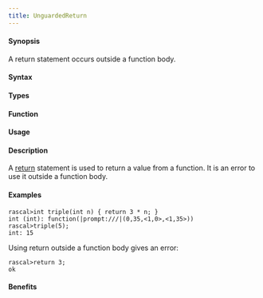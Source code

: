 ```yaml
---
title: UnguardedReturn
---
```


#### Synopsis

A return statement occurs outside a function body.

#### Syntax

#### Types

#### Function
       
#### Usage

#### Description

A [return](/docs/Rascal/Statements/Return) statement is used to return a value from a function.
It is an error to use it outside a function body.

#### Examples


```rascal-shell
rascal>int triple(int n) { return 3 * n; }
int (int): function(|prompt:///|(0,35,<1,0>,<1,35>))
rascal>triple(5);
int: 15
```
Using return outside a function body gives an error:

```rascal-shell
rascal>return 3;
ok
```
#### Benefits


